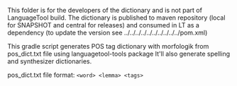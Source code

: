This folder is for the developers of the dictionary and is not part of LanguageTool build.
The dictionary is published to maven repository (local for SNAPSHOT and central for releases) and consumed in LT as a dependency 
(to update the version see ../../../../../../../../../../pom.xml)

This gradle script generates POS tag dictionary with morfologik from pos_dict.txt file using languagetool-tools package
It'll also generate spelling and synthesizer dictionaries.

pos_dict.txt file format:
`<word> <lemma> <tags>`
